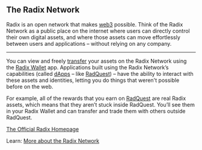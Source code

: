 ## The Radix Network

Radix is an open network that makes [web3](?glossaryAnchor=web3) possible. Think of the Radix Network as a public place on the internet where users can directly control their own digital assets, and where those assets can move effortlessly between users and applications – without relying on any company.

---

You can view and freely [transfer](?glossaryAnchor=transfers) your assets on the Radix Network using the [Radix Wallet](?glossaryAnchor=radixwallet) app. Applications built using the Radix Network’s capabilities (called [dApps](?glossaryAnchor=dapps) – like [RadQuest](?glossaryAnchor=radquest)) – have the ability to interact with these assets and identities, letting you do things that weren't possible before on the web.

For example, all of the rewards that you earn on [RadQuest](?glossaryAnchor=radquest) are real Radix assets, which means that they aren’t stuck inside RadQuest. You’ll see them in your Radix Wallet and can transfer and trade them with others outside RadQuest.

[The Official Radix Homepage](https://radixdlt.com)

Learn: [More about the Radix Network](https://learn.radixdlt.com/article/what-are-the-radix-public-network-and-radix-ledger)
